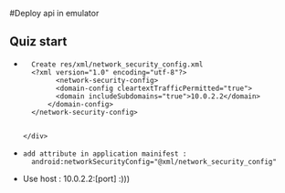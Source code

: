 #Deploy api in emulator
<h2>Quiz start</h2>
<uL>
  <li>
    <div>
      
      Create res/xml/network_security_config.xml
      <?xml version="1.0" encoding="utf-8"?>
            <network-security-config>
            <domain-config cleartextTrafficPermitted="true">
            <domain includeSubdomains="true">10.0.2.2</domain>
          </domain-config>
      </network-security-config> 

      
    </div>
  </li>
  <li>
    
    add attribute in application mainifest : 
      android:networkSecurityConfig="@xml/network_security_config"
      
  </li>

  <li>
    Use host : 10.0.2.2:[port] :)))
  </li>
</uL>

